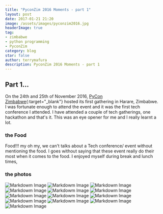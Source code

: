 ```yaml
---
title: "PyconZim 2016 Moments - part 1"
layout: post
date: 2017-01-21 21:20
image: /assets/images/pyconzim2016.jpg
headerImage: true
tag:
- zimbabwe
- python programming
- PyconZim
category: blog
star: false
author: terrymafura
description: PyconZim 2016 Moments - part 1
---
```


## Part 1...

On the 24th and 25th of November 2016, [PyCon Zimbabwe][1]{:target="_blank"} hosted its first gathering in Harare, Zimbabwe. I was fortunate enough to attend the event
and it was the first tech conference I attended. I have attended a couple of tech gatherings, one hackathon and that's it. This was an eye opener
for me and I really learnt a lot.  

### the Food
Food!!! my oh my, we can't talks about a Tech conference/ event without mentioning the food. I goes without saying that these event really do their
most when it comes to the food. I enjoyed myself during break and lunch times,  

### the photos
![Markdowm Image][2]
![Markdowm Image][3]
![Markdowm Image][4]
![Markdowm Image][5]
![Markdowm Image][6]
![Markdowm Image][7]
![Markdowm Image][8]
![Markdowm Image][9]
![Markdowm Image][10]
![Markdowm Image][11]
![Markdowm Image][12]
![Markdowm Image][13]
![Markdowm Image][14]

[1]: https://twitter.com/pycon_zim
[2]: https://farm6.staticflickr.com/5598/30673263763_c4e19fff41_z_d.jpg
[3]: https://farm6.staticflickr.com/5605/31110610310_794cf6243d_z_d.jpg
[4]: https://farm6.staticflickr.com/5618/31444484516_bcf2535ffa_z_d.jpg
[5]: https://farm6.staticflickr.com/5473/30640244564_3806e4d5c7_z_d.jpg
[6]: https://farm6.staticflickr.com/5580/30672912953_1e6c99f6af_z_d.jpg
[7]: https://farm1.staticflickr.com/99/31362889072_d899980777_z_d.jpg
[8]: https://farm6.staticflickr.com/5587/31335278652_d85b0183f9_z_d.jpg
[9]: https://farm6.staticflickr.com/5566/30640589064_509e150c40_z_d.jpg
[10]: https://farm6.staticflickr.com/5597/31444598616_78bd5200bc_z_d.jpg
[11]: https://farm6.staticflickr.com/5516/31365842801_b1ac56f018_z_d.jpg
[12]: https://farm6.staticflickr.com/5550/31335015252_ca59000d9b_z_d.jpg
[13]: https://farm6.staticflickr.com/5604/31365793891_fe03e9d38c_z_d.jpg
[14]: https://farm1.staticflickr.com/19/30700220333_b3de924fc7_z_d.jpg
